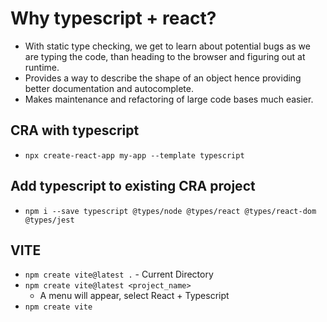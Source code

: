 # Why typescript + react?
- With static type checking, we get to learn about potential bugs as we are typing the code, than heading to the browser and figuring out at runtime.
- Provides a way to describe the shape of an object hence providing better documentation and autocomplete.
- Makes maintenance and refactoring of large code bases much easier.

## CRA with typescript
- `npx create-react-app my-app --template typescript`
## Add typescript to existing CRA project
- `npm i --save typescript @types/node @types/react @types/react-dom @types/jest`
## VITE
- `npm create vite@latest .` - Current Directory 
- `npm create vite@latest <project_name>`
	- A menu will appear, select React + Typescript
- `npm create vite`